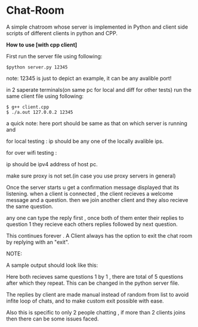 # Chat-Room
A simple chatroom whose server is implemented in Python and client side scripts of different clients in python and CPP.


<b>How to use [with cpp client]</b>



First run the server file using following: 

	$python server.py 12345

note: 
	12345 is just to depict an example, it can be any avalible port!




in 2 saperate terminals(on same pc for local and diff for other tests) run the same client file using following:

	$ g++ client.cpp
	$ ./a.out 127.0.0.2 12345

a quick note:
	here port should be same as that on which server is running and

for local testing :
   ip should be any one of the locally avalible ips.

for over wifi testing :

 ip should be ipv4 address of host pc.

 make sure proxy is not set.(in case you use proxy servers in general)





Once the server starts u get a confirmation message displayed that its listening.
when a client is connected , the client recieves a welcome message and a question.
then we join another client and they also recieve the same question.

any one can type the reply first , once both of them enter their replies to question 1 they recieve each others replies followed by next question.

This continues forever . A Client always has the option to exit the chat room by replying with an "exit".


NOTE:

A sample output should look like this:


Here both recieves same questions 1 by 1 , there are total of 5 questions after which they repeat. This can be changed in the python server file.

The replies by client are made manual instead of random from list to avoid infite loop of chats, and to make custom exit possible with ease.

Also this is specific to only 2 people chatting , if more than 2 clients joins then there can be some issues faced.
